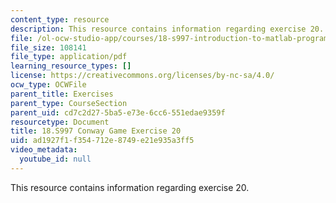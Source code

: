 ```yaml
---
content_type: resource
description: This resource contains information regarding exercise 20.
file: /ol-ocw-studio-app/courses/18-s997-introduction-to-matlab-programming-fall-2011/ad1927f1f354712e8749e21e935a3ff5_MIT18_S997F11_Exercise_20.pdf
file_size: 108141
file_type: application/pdf
learning_resource_types: []
license: https://creativecommons.org/licenses/by-nc-sa/4.0/
ocw_type: OCWFile
parent_title: Exercises
parent_type: CourseSection
parent_uid: cd7c2d27-5ba5-e73e-6cc6-551edae9359f
resourcetype: Document
title: 18.S997 Conway Game Exercise 20
uid: ad1927f1-f354-712e-8749-e21e935a3ff5
video_metadata:
  youtube_id: null
---
```

This resource contains information regarding exercise 20.